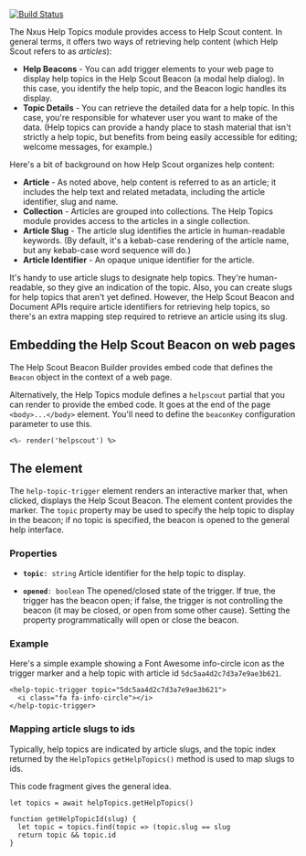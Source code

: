 
[![Build Status](https://travis-ci.org/seabourne/nxus-help-topics.svg?branch=master)](https://travis-ci.org/seabourne/nxus-help-topics)

The Nxus Help Topics module provides access to Help Scout content.
In general terms, it offers two ways of retrieving help content (which
Help Scout refers to as _articles_):
-   **Help Beacons** - You can add trigger elements to your web page to
    display help topics in the Help Scout Beacon (a modal help dialog).
    In this case, you identify the help topic, and the Beacon logic
    handles its display.
-   **Topic Details** - You can retrieve the detailed data for a help
    topic. In this case, you're responsible for whatever user you want
    to make of the data. (Help topics can provide a handy place to
    stash material that isn't strictly a help topic, but benefits from
    being easily accessible for editing; welcome messages, for example.)

Here's a bit of background on how Help Scout organizes help content:
-   **Article** - As noted above, help content is referred to as an
    article; it includes the help text and related metadata, including
    the article identifier, slug and name.
-   **Collection** - Articles are grouped into collections. The Help
    Topics module provides access to the articles in a single
    collection.
-   **Article Slug** - The article slug identifies the article in
    human-readable keywords. (By default, it's a kebab-case rendering of
    the article name, but any kebab-case word sequence will do.)
-   **Article Identifier** - An opaque unique identifier for the article.

It's handy to use article slugs to designate help topics. They're
human-readable, so they give an indication of the topic. Also, you can
create slugs for help topics that aren't yet defined. However, the Help
Scout Beacon and Document APIs require article identifiers for
retrieving help topics, so there's an extra mapping step required to
retrieve an article using its slug.

## Embedding the Help Scout Beacon on web pages

The Help Scout Beacon Builder provides embed code that defines the
`Beacon` object in the context of a web page.

Alternatively, the Help Topics module defines a `helpscout` partial that
you can render to provide the embed code. It goes at the end of the page
`<body>...</body>` element. You'll need to define the `beaconKey`
configuration parameter to use this.

    <%- render('helpscout') %>


## The <help-topic-trigger> element

The `help-topic-trigger` element renders an interactive marker that,
when clicked, displays the Help Scout Beacon. The element content
provides the marker. The `topic` property may be used to specify the
help topic to display in the beacon; if no topic is specified, the
beacon is opened to the general help interface.

### Properties

-   **`topic`**`: string`
    Article identifier for the help topic to display.

-   **`opened`**`: boolean`
    The opened/closed state of the trigger. If true, the trigger has the
    beacon open; if false, the trigger is not controlling the beacon
    (it may be closed, or open from some other cause). Setting the
    property programmatically will open or close the beacon.

### Example

Here's a simple example showing a Font Awesome info-circle icon as the
trigger marker and a help topic with article id `5dc5aa4d2c7d3a7e9ae3b621`.

    <help-topic-trigger topic="5dc5aa4d2c7d3a7e9ae3b621">
      <i class="fa fa-info-circle"></i>
    </help-topic-trigger>

### Mapping article slugs to ids

Typically, help topics are indicated by article slugs, and the topic
index returned by the `HelpTopics` `getHelpTopics()` method is used to
map slugs to ids.

This code fragment gives the general idea.

    let topics = await helpTopics.getHelpTopics()

    function getHelpTopicId(slug) {
      let topic = topics.find(topic => (topic.slug == slug
      return topic && topic.id
    }

